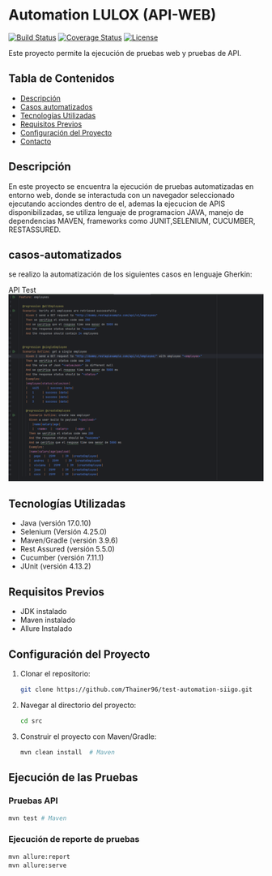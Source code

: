 # Automation LULOX (API-WEB)

[![Build Status](https://img.shields.io/badge/build-passing-brightgreen)](URL_DEL_CI/CD)
[![Coverage Status](https://img.shields.io/badge/coverage-90%25-green)](URL_DEL_REPORTE_DE_COBERTURA)
[![License](https://img.shields.io/badge/license-MIT-blue)](LICENSE)

Este proyecto permite la ejecución de pruebas web y pruebas de API.

## Tabla de Contenidos

*   [Descripción](#descripción)
*   [Casos automatizados](#casos-automatizados)
*   [Tecnologías Utilizadas](#tecnologías-utilizadas)
*   [Requisitos Previos](#requisitos-previos)
*   [Configuración del Proyecto](#configuración-del-proyecto)
*   [Contacto](#contacto)

## Descripción

En este proyecto se encuentra la ejecución de pruebas automatizadas en entorno web, donde se interactuda
con un navegador seleccionado ejecutando acciondes dentro de el, ademas la ejecucion de APIS disponibilizadas, se 
utiliza lenguaje de programacion JAVA, manejo de dependencias MAVEN,
frameworks como JUNIT,SELENIUM, CUCUMBER, RESTASSURED.

## casos-automatizados

se realizo la automatización de los siguientes casos en lenguaje Gherkin:


API Test
![img.png](img.png)

## Tecnologías Utilizadas

*   Java (versión 17.0.10)
*   Selenium (Versión 4.25.0)
*   Maven/Gradle (versión 3.9.6)
*   Rest Assured (versión 5.5.0)
*   Cucumber (versión 7.11.1)
*   JUnit (versión 4.13.2)

## Requisitos Previos

*   JDK instalado
*   Maven instalado
*   Allure Instalado

## Configuración del Proyecto

1.  Clonar el repositorio:

    ```bash
    git clone https://github.com/Thainer96/test-automation-siigo.git
    ```

2.  Navegar al directorio del proyecto:

    ```bash
    cd src
    ```

3.  Construir el proyecto con Maven/Gradle:

    ```bash
    mvn clean install  # Maven
    ```

## Ejecución de las Pruebas

### Pruebas API

```bash
mvn test # Maven
```

### Ejecución de reporte de pruebas

```bash
mvn allure:report
mvn allure:serve 
```
